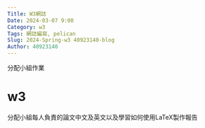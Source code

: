 ```yaml
---
Title: W3網誌
Date: 2024-03-07 9:00
Category: w3
Tags: 網誌編寫, pelican
Slug: 2024-Spring-w3 40923140-blog 
Author: 40923140
---
```


分配小組作業

<!-- PELICAN_END_SUMMARY -->

# w3
分配小組每人負責的論文中文及英文以及學習如何使用LaTeX製作報告